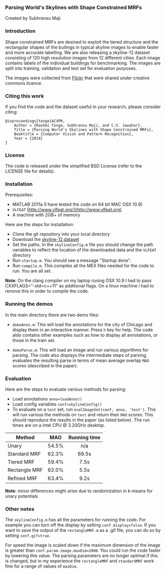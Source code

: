 ### Parsing World's Skylines with Shape Constrained MRFs

Created by Subhransu Maji

### Introduction

Shape constrained MRFs are desined to exploit the tiered structure and the rectangular shapes of the builings in typical skyline images to enable faster and more accurate labelling. We are also releasing a skyline-12 dataset consisting of 120 high resolution images from 12 different cities. Each image contains labels of the individual buildings for benchmarking. The images are split into training, validation and test set for evaluation purposes.

The images were collected from [Flickr](www.flick.com) that were shared under creative commons licence.

### Citing this work

If you find the code and the dataset useful in your research, please consider citing:

    @inproceedings{tonge14CVPR,
        Author = {Rashmi Tonge, Subhransu Maji, and C.V. Jawahar},
        Title = {Parsing World's Skylines with Shape Constrained MRFs},
        Booktitle = {Computer Vision and Pattern Recognition},
        Year = {2014}
    }

### License

The code is released under the simplified BSD License (refer to the
LICENSE file for details).

### Installation

Prerequisites:

* MATLAB 2011a (I have tested the code on 64 bit MAC OSX 10.9)
* `VLFEAT` [http://www.vlfeat.org/](http://www.vlfeat.org)
* A machine with 2GB+ of memory

Here are the steps for installation:

* Clone the git repository into your local directory
* Download the [skyline-12 dataset](http://ttic.uchicago.edu/~smaji/projects/skylineParsing/skyline12.tar.gz)
* Set the paths. In the `skylineConfig.m` file you should change the path variables to reflect the location of the downloaded data and the `VLFEAT` directory 
* Run `startup.m`. You should see a message "Startup done".
* Run `compile.m`. This compiles all the MEX files needed for the code to run. You are all set. 

**Note**: On the clang compiler on my laptop runing OSX 10.9 I had to pass CXXFLAGS="-std=c++11" as additional flags. On a linux machine I had to remove this in order to compile the code.


### Running the demos

In the main directory there are two demo files:

* `demoAnno.m`: This will load the annotations for the city of Chicago and display them in an interactive manner. Press `h` key for help. The code aldo contains other examples such as how to display all annotations, or those in the train set.

* `demoParse.m`: This will load an image and run various algorithms for parsing. The code also displays the intermediate steps of parsing, evaluates the resulting parse in terms of mean average overlap `MAO` scores (described in the paper). 

### Evaluation

Here are the steps to evaluate various methods for parsing:

* Load annotations `anno=loadAnno()`
* Load config variables `conf=skylineConfig()`
* To evaluate on a `test` set, run `evalImageSet(conf, anno, 'test')`. This will run various the methods on `test` and return their `MAO` scores. This should reproduce the results in the paper (as listed below). The run times are on a Intel CPU @ 3.20GHz desktop.

Method         | MAO 		   | Running time
-------------- |:------------:|:------------:
Unary          | 54.5%        | n/a
Standard MRF   | 62.3% 		   | 69.5s
Tiered MRF 	   | 59.4%  	   | 7.5s
Rectangle MRF  |62.0% 		   | 5.5s
Reﬁned MRF     | 63.4%        | 9.2s

**Note**: minor differences might arise due to randomization in k-means for unary potentials

### Other notes

The `skylineConfig.m` has all the parameters for running the code. For example you can turn off the display by setting `conf.display=false`. If you want to save the output of the `rectangleMRF.m` as a .gif file, you can do so by setting `conf.gif=true`.

For speed the image is scaled down if the maximum dimension of the image is greater than `conf.param.image.maxDim=2000`. You could run the code faster by lowering this value. The parsing parameters are no longer optimal if this is changed, but in my experience the `rectangleMRF` and `standardMRF` work fine for a range of values of `maxDim`.
